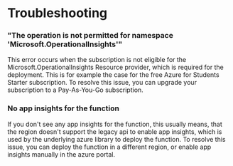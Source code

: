 # Troubleshooting

###  "The operation is not permitted for namespace 'Microsoft.OperationalInsights'"
This error occurs when the subscription is not eligible for the Microsoft.OperationalInsights Resource provider, which is required for the deployment.
This is for example the case for the free Azure for Students Starter subscription. To resolve this issue, you can upgrade your subscription to a Pay-As-You-Go subscription.

### No app insights for the function
If you don't see any app insights for the function, this usually means, that the region doesn't support the legacy api to enable app insights, which is used by the underlying azure library to deploy the function. 
To resolve this issue, you can deploy the function in a different region, or enable app insights manually in the azure portal.
